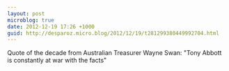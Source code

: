 ```yaml
---
layout: post
microblog: true
date: 2012-12-19 17:26 +1000
guid: http://desparoz.micro.blog/2012/12/19/t281299380449992704.html
---
```

Quote of the decade from Australian Treasurer Wayne Swan: "Tony Abbott is constantly at war with the facts"
